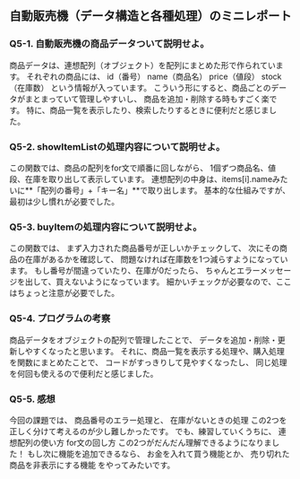 ## 自動販売機（データ構造と各種処理）のミニレポート
### Q5-1. 自動販売機の商品データついて説明せよ。
商品データは、連想配列（オブジェクト）を配列にまとめた形で作られています。
それぞれの商品には、
id（番号）
name（商品名）
price（値段）
stock（在庫数）
という情報が入っています。
こういう形にすると、商品ごとのデータがまとまっていて管理しやすいし、
商品を追加・削除する時もすごく楽です。
特に、商品一覧を表示したり、検索したりするときに便利だと感じました。
### Q5-2. showItemListの処理内容について説明せよ。
この関数では、商品の配列をfor文で順番に回しながら、
1個ずつ商品名、値段、在庫を取り出して表示しています。
連想配列の中身は、items[i].nameみたいに**「配列の番号」+「キー名」**で取り出します。
基本的な仕組みですが、最初は少し慣れが必要でした。
### Q5-3. buyItemの処理内容について説明せよ。
この関数では、
まず入力された商品番号が正しいかチェックして、
次にその商品の在庫があるかを確認して、
問題なければ在庫数を1つ減らすようになっています。
もし番号が間違っていたり、在庫が0だったら、
ちゃんとエラーメッセージを出して、買えないようになっています。
細かいチェックが必要なので、ここはちょっと注意が必要でした。
### Q5-4. プログラムの考察
商品データをオブジェクトの配列で管理したことで、
データを追加・削除・更新しやすくなったと思います。
それに、商品一覧を表示する処理や、購入処理を関数にまとめたことで、
コードがすっきりして見やすくなったし、
同じ処理を何回も使えるので便利だと感じました。
### Q5-5. 感想
今回の課題では、
商品番号のエラー処理と、
在庫がないときの処理
この2つを正しく分けて考えるのが少し難しかったです。
でも、練習していくうちに、
連想配列の使い方
for文の回し方
この2つがだんだん理解できるようになりました！
もし次に機能を追加できるなら、
お金を入れて買う機能とか、
売り切れた商品を非表示にする機能
をやってみたいです。
